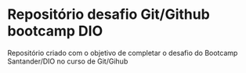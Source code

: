 # Repositório desafio Git/Github bootcamp DIO
Repositório criado com o objetivo de completar o desafio do Bootcamp Santander/DIO no curso de Git/Gihub
